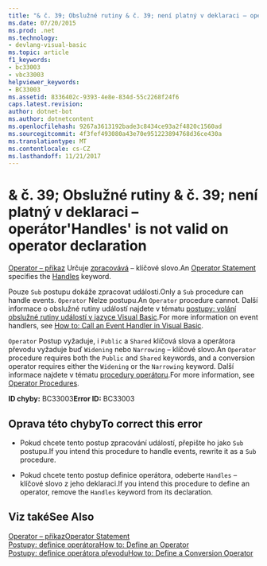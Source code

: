 ```yaml
---
title: "& č. 39; Obslužné rutiny & č. 39; není platný v deklaraci – operátor"
ms.date: 07/20/2015
ms.prod: .net
ms.technology:
- devlang-visual-basic
ms.topic: article
f1_keywords:
- bc33003
- vbc33003
helpviewer_keywords:
- BC33003
ms.assetid: 8336402c-9393-4e8e-834d-55c2268f24f6
caps.latest.revision: 
author: dotnet-bot
ms.author: dotnetcontent
ms.openlocfilehash: 9267a3613192bade3c8434ce93a2f4820c1560ad
ms.sourcegitcommit: 4f3fef493080a43e70e951223894768d36ce430a
ms.translationtype: MT
ms.contentlocale: cs-CZ
ms.lasthandoff: 11/21/2017
---
```

# <a name="39handles39-is-not-valid-on-operator-declaration"></a><span data-ttu-id="d033d-102">& č. 39; Obslužné rutiny & č. 39; není platný v deklaraci – operátor</span><span class="sxs-lookup"><span data-stu-id="d033d-102">&#39;Handles&#39; is not valid on operator declaration</span></span>
<span data-ttu-id="d033d-103">[Operator – příkaz](../../visual-basic/language-reference/statements/operator-statement.md) Určuje [zpracovává](../../visual-basic/language-reference/statements/handles-clause.md) – klíčové slovo.</span><span class="sxs-lookup"><span data-stu-id="d033d-103">An [Operator Statement](../../visual-basic/language-reference/statements/operator-statement.md) specifies the [Handles](../../visual-basic/language-reference/statements/handles-clause.md) keyword.</span></span>  
  
 <span data-ttu-id="d033d-104">Pouze `Sub` postupu dokáže zpracovat události.</span><span class="sxs-lookup"><span data-stu-id="d033d-104">Only a `Sub` procedure can handle events.</span></span> <span data-ttu-id="d033d-105">`Operator` Nelze postupu.</span><span class="sxs-lookup"><span data-stu-id="d033d-105">An `Operator` procedure cannot.</span></span> <span data-ttu-id="d033d-106">Další informace o obslužné rutiny událostí najdete v tématu [postupy: volání obslužné rutiny událostí v jazyce Visual Basic](../../visual-basic/programming-guide/language-features/procedures/how-to-call-an-event-handler.md).</span><span class="sxs-lookup"><span data-stu-id="d033d-106">For more information on event handlers, see [How to: Call an Event Handler in Visual Basic](../../visual-basic/programming-guide/language-features/procedures/how-to-call-an-event-handler.md).</span></span>  
  
 <span data-ttu-id="d033d-107">`Operator` Postup vyžaduje, i `Public` a `Shared` klíčová slova a operátora převodu vyžaduje buď `Widening` nebo `Narrowing` – klíčové slovo.</span><span class="sxs-lookup"><span data-stu-id="d033d-107">An `Operator` procedure requires both the `Public` and `Shared` keywords, and a conversion operator requires either the `Widening` or the `Narrowing` keyword.</span></span> <span data-ttu-id="d033d-108">Další informace najdete v tématu [procedury operátoru](../../visual-basic/programming-guide/language-features/procedures/operator-procedures.md).</span><span class="sxs-lookup"><span data-stu-id="d033d-108">For more information, see [Operator Procedures](../../visual-basic/programming-guide/language-features/procedures/operator-procedures.md).</span></span>  
  
 <span data-ttu-id="d033d-109">**ID chyby:** BC33003</span><span class="sxs-lookup"><span data-stu-id="d033d-109">**Error ID:** BC33003</span></span>  
  
## <a name="to-correct-this-error"></a><span data-ttu-id="d033d-110">Oprava této chyby</span><span class="sxs-lookup"><span data-stu-id="d033d-110">To correct this error</span></span>  
  
-   <span data-ttu-id="d033d-111">Pokud chcete tento postup zpracování událostí, přepište ho jako `Sub` postupu.</span><span class="sxs-lookup"><span data-stu-id="d033d-111">If you intend this procedure to handle events, rewrite it as a `Sub` procedure.</span></span>  
  
-   <span data-ttu-id="d033d-112">Pokud chcete tento postup definice operátora, odeberte `Handles` – klíčové slovo z jeho deklaraci.</span><span class="sxs-lookup"><span data-stu-id="d033d-112">If you intend this procedure to define an operator, remove the `Handles` keyword from its declaration.</span></span>  
  
## <a name="see-also"></a><span data-ttu-id="d033d-113">Viz také</span><span class="sxs-lookup"><span data-stu-id="d033d-113">See Also</span></span>  
 [<span data-ttu-id="d033d-114">Operator – příkaz</span><span class="sxs-lookup"><span data-stu-id="d033d-114">Operator Statement</span></span>](../../visual-basic/language-reference/statements/operator-statement.md)  
 [<span data-ttu-id="d033d-115">Postupy: definice operátora</span><span class="sxs-lookup"><span data-stu-id="d033d-115">How to: Define an Operator</span></span>](../../visual-basic/programming-guide/language-features/procedures/how-to-define-an-operator.md)  
 [<span data-ttu-id="d033d-116">Postupy: definice operátora převodu</span><span class="sxs-lookup"><span data-stu-id="d033d-116">How to: Define a Conversion Operator</span></span>](../../visual-basic/programming-guide/language-features/procedures/how-to-define-a-conversion-operator.md)
